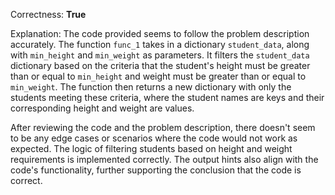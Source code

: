 Correctness: **True**

Explanation: The code provided seems to follow the problem description accurately. The function `func_1` takes in a dictionary `student_data`, along with `min_height` and `min_weight` as parameters. It filters the `student_data` dictionary based on the criteria that the student's height must be greater than or equal to `min_height` and weight must be greater than or equal to `min_weight`. The function then returns a new dictionary with only the students meeting these criteria, where the student names are keys and their corresponding height and weight are values.

After reviewing the code and the problem description, there doesn't seem to be any edge cases or scenarios where the code would not work as expected. The logic of filtering students based on height and weight requirements is implemented correctly. The output hints also align with the code's functionality, further supporting the conclusion that the code is correct.